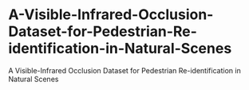 # A-Visible-Infrared-Occlusion-Dataset-for-Pedestrian-Re-identification-in-Natural-Scenes
A Visible-Infrared Occlusion Dataset for Pedestrian Re-identification in Natural Scenes
